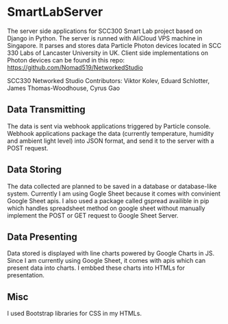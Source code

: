 # SmartLabServer
The server side applications for SCC300 Smart Lab project based on Django in Python. The server is runned with AliCloud VPS machine in Singapore. It parses and stores data Particle Photon devices located in SCC 330 Labs of Lancaster University in UK. 
Client side implementations on Photon devices can be found in this repo:
https://github.com/Nomad519/NetworkedStudio

SCC330 Networked Studio Contributors: Viktor Kolev, Eduard Schlotter, James Thomas-Woodhouse, Cyrus Gao

## Data Transmitting
The data is sent via webhook applications triggered by Particle console. Webhook applications package the data (currently temperature, humidity and ambient light level) into JSON format, and send it to the server with a POST request. 

## Data Storing
The data collected are planned to be saved in a database or database-like system. Currently I am using Gogle Sheet because it comes with convinient Google Sheet apis. I also used a package called gspread availible in pip which handles spreadsheet method on google sheet without manually implement the POST or GET request to Google Sheet Server.

## Data Presenting
Data stored is displayed with line charts powered by Google Charts in JS. Since I am currently using Google Sheet, it comes with apis which can present data into charts. I embbed these charts into HTMLs for presentation.

## Misc
I used Bootstrap libraries for CSS in my HTMLs.
